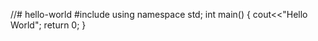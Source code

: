 //# hello-world 
#include<iostream> 
using namespace std;
int main()
{
  cout<<"Hello World";
  return 0;
}
